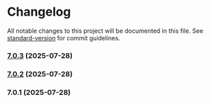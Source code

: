 # Changelog

All notable changes to this project will be documented in this file. See [standard-version](https://github.com/conventional-changelog/standard-version) for commit guidelines.

### [7.0.3](https://github.com/Cap-go/capacitor-inappbrowser/compare/7.0.2...7.0.3) (2025-07-28)

### [7.0.2](https://github.com/Cap-go/capacitor-inappbrowser/compare/7.0.1...7.0.2) (2025-07-28)

### 7.0.1 (2025-07-28)
